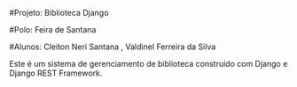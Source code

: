 #Projeto: Biblioteca Django

#Polo: Feira de Santana

#Alunos: Cleiton Neri Santana , Valdinel Ferreira da Silva



Este é um sistema de gerenciamento de biblioteca construído com Django e Django REST Framework.

